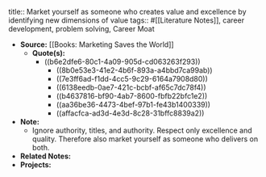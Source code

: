 title:: Market yourself as someone who creates value and excellence by identifying new dimensions of value
tags:: #[[Literature Notes]], career development, problem solving, Career Moat

- **Source:** [[Books: Marketing Saves the World]]
	- **Quote(s):**
		- ((b6e2dfe6-80c1-4a09-905d-cd063263f293))
			- ((8b0e53e3-41e2-4b6f-893a-a4bbd7ca99ab))
			- ((7e3ff6ad-f1dd-4cc5-9c29-6164a7908d80))
			- ((6138eedb-0ae7-421c-bcbf-af65c7dc78f4))
			- ((b4637816-bf90-4ab7-8600-fbfb22bfc1e2))
			- ((aa36be36-4473-4bef-97b1-fe43b1400339))
			- ((affacfca-ad3d-4e3d-8c28-31bffc8839a2))
- **Note:**
	- Ignore authority, titles, and authority. Respect only excellence and quality. Therefore also market yourself as someone who delivers on both.
- **Related Notes:**
- **Projects:**
